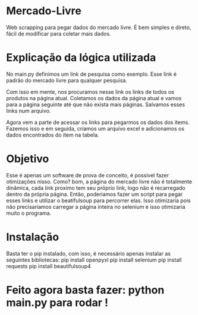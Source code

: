 # Mercado-Livre
Web scrapping para pegar dados do mercado livre. É bem simples e direto, fácil de modificar para coletar mais dados.


# Explicação da lógica utilizada
No main.py definimos um link de pesquisa como exemplo. Esse link é padrão do mercado livre para qualquer pesquisa.

Com isso em mente, nos procuramos nesse link os links de todos os produtos na página atual.
Coletamos os dados da página atual e vamos para a página seguinte até que não exista mais páginas.
Salvamos esses links num arquivo.

Agora vem a parte de acessar os links para pegarmos os dados dos items.
Fazemos isso e em seguida, criamos um arquivo excel e adicionamos os dados encontrados do item na tabela.

# Objetivo

Esse é apenas um software de prova de conceito, é possível fazer otimizações nisso. Como? bom, a página do mercado livre não é totalmente dinãmica, cada link proximo tem seu próprio link, logo não é recarregado dentro da própria página. Então, poderiamos fazer um script para pegar esses links e utilizar o beatifulsoup para percorrer elas. Isso otimizaria pois não precisariamos carregar a página inteira no selenium e isso otimizaria muito o programa.

# Instalação

Basta ter o pip instalado, com isso, é necessário apenas instalar as seguintes bibliotecas:
pip install openpyxl
pip install selenium
pip install requests
pip install beautifulsoup4


# Feito agora basta fazer: python main.py para rodar !
